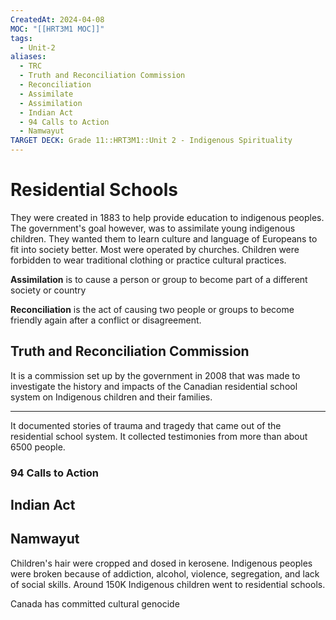 ```yaml
---
CreatedAt: 2024-04-08
MOC: "[[HRT3M1 MOC]]"
tags:
  - Unit-2
aliases:
  - TRC
  - Truth and Reconciliation Commission
  - Reconciliation
  - Assimilate
  - Assimilation
  - Indian Act
  - 94 Calls to Action
  - Namwayut
TARGET DECK: Grade 11::HRT3M1::Unit 2 - Indigenous Spirituality
---
```


# Residential Schools
They were created in 1883 to help provide education to indigenous peoples. The government's goal however, was to assimilate young indigenous children. They wanted them to learn culture and language of Europeans to fit into society better. Most were operated by churches. Children were forbidden to wear traditional clothing or practice cultural practices.
<!--ID: 1718379549921-->


**Assimilation**
is to cause a person or group to become part of a different society or country
<!--ID: 1718379549932-->


**Reconciliation** is the act of causing two people or groups to become friendly again after a conflict or disagreement.


## Truth and Reconciliation Commission
It is a commission set up by the government in 2008 that was made to investigate the history and impacts of the Canadian residential school system on Indigenous children and their families.
___
It documented stories of trauma and tragedy that came out of the residential school system. It collected testimonies from more than about 6500 people.
<!--ID: 1718379549942-->


### 94 Calls to Action

## Indian Act




## Namwayut
Children's hair were cropped and dosed in kerosene.
Indigenous peoples were broken because of addiction, alcohol, violence, segregation, and lack of social skills.
Around 150K Indigenous children went to residential schools.

Canada has committed cultural genocide
